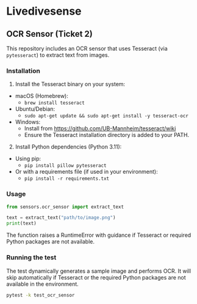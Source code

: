 # Livedivesense

## OCR Sensor (Ticket 2)

This repository includes an OCR sensor that uses Tesseract (via `pytesseract`) to extract text from images.

### Installation

1) Install the Tesseract binary on your system:

- macOS (Homebrew):
  - `brew install tesseract`
- Ubuntu/Debian:
  - `sudo apt-get update && sudo apt-get install -y tesseract-ocr`
- Windows:
  - Install from https://github.com/UB-Mannheim/tesseract/wiki
  - Ensure the Tesseract installation directory is added to your PATH.

2) Install Python dependencies (Python 3.11):

- Using pip:
  - `pip install pillow pytesseract`
- Or with a requirements file (if used in your environment):
  - `pip install -r requirements.txt`

### Usage

```python
from sensors.ocr_sensor import extract_text

text = extract_text("path/to/image.png")
print(text)
```

The function raises a RuntimeError with guidance if Tesseract or required Python packages are not available.

### Running the test

The test dynamically generates a sample image and performs OCR. It will skip automatically if Tesseract or the required Python packages are not available in the environment.

```bash
pytest -k test_ocr_sensor
```